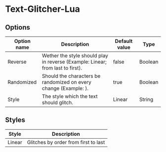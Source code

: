 # Text-Glitcher-Lua


## Options

| Option name | Description | Default value | Type |
| ----------- | ----------- | ------------- | ---- |
| Reverse | Wether the style should play in reverse (Example: Linear; from last to first). | false | Boolean
| Randomized | Should the characters be randomized on every change (Example: ). | true | Boolean
| Style | The style which the text should glitch. | Linear | String


## Styles

| Style | Description |
| ----- | ----------- |
| Linear | Glitches by order from first to last

